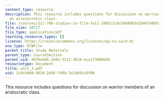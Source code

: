 ```yaml
---
content_type: resource
description: This resource includes questions for discussion on warrior members of
  an aristocratic class.
file: /courses/21l-706-studies-in-film-fall-2005/2c0cb960963d2d46f4893a1469c43f08_unit_3.pdf
file_size: 10717
file_type: application/pdf
learning_resource_types: []
license: https://creativecommons.org/licenses/by-nc-sa/4.0/
ocw_type: OCWFile
parent_title: Study Materials
parent_type: CourseSection
parent_uid: dbf6a966-2043-3213-3610-eca1f39806d4
resourcetype: Document
title: unit_3.pdf
uid: 2c0cb960-963d-2d46-f489-3a1469c43f08
---
```

This resource includes questions for discussion on warrior members of an aristocratic class.